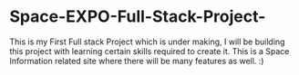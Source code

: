 # Space-EXPO-Full-Stack-Project-
This is my First Full stack Project which is under making, I will be building this project with learning certain skills required to create it. This is a Space Information related site where there will be many features as well. :)
